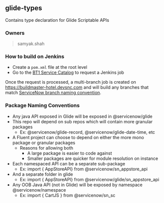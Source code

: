## glide-types

 Contains type declaration for Glide Scriptable APIs

### Owners

> samyak.shah

### How to build on Jenkins
* Create a `pom.xml` file at the root level
* Go to the [BT1 Service Catalog](https://buildtools1.service-now.com/nav_to.do?uri=%2Fcom.glideapp.servicecatalog_cat_item_view.do%3Fv%3D1%26sysparm_id%3D9dbd0c54db1acb403a3d5dd5ce961948%26sysparm_link_parent%3Dad2fecb72bfc310052f7c71317da157e%26sysparm_catalog%3De0d08b13c3330100c8b837659bba8fb4%26sysparm_catalog_view%3Dess%26sysparm_view%3Dess) to request a Jenkins job

Once the request is processed, a multi-branch job is created on https://buildmaster-hotel.devsnc.com and will build any branches that match [ServiceNow branch naming convention](https://buildtools1.service-now.com/kb_view_customer.do?sysparm_article=KB0528607).

### Package Naming Conventions

- Any java API exposed in Glide will be exposed in @servicenow/glide
- This repo will depend on sub repos which will contain more granular packages 
    - Ex: @servicenow/glide-record, @servicenow/glide-date-time, etc
- A Fluent project can choose to depend on either the more mono package or granular packages
    - Reasons for allowing both
        - A large package is easier to code against
        - Smaller packages are quicker for module resolution on instance
- Each namespaced API can be a separate sub-package
    - Ex: import { AppStoreAPI} from @servicenow/sn_appstore_api 
- And a separate folder in glide
    - Ex: import { AppStoreAPI} from @servicenow/glide/sn_appstore_api
- Any OOB Java API (not in Glide) will be exposed by namespace @servicenow/namespace
     - Ex: import { CartJS } from @servicenow/sn_sc
